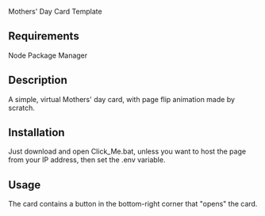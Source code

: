 Mothers' Day Card Template
## Requirements
Node Package Manager

## Description
A simple, virtual Mothers' day card, with page flip animation made by scratch.

## Installation
Just download and open Click_Me.bat, unless you want to host the page from your IP address, then set the .env variable.

## Usage
The card contains a button in the bottom-right corner that "opens" the card.
